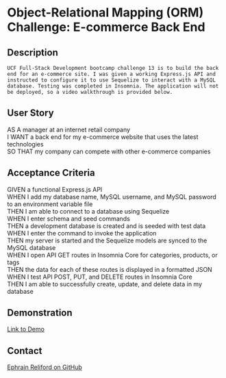 # Object-Relational Mapping (ORM) Challenge: E-commerce Back End

## Description

`UCF Full-Stack Development bootcamp challenge 13 is to build the back end for an e-commerce site. I was given a working Express.js API and instructed to configure it to use Sequelize to interact with a MySQL database. Testing was completed in Insomnia. The application will not be deployed, so a video walkthrough is provided below.`

## User Story

AS A manager at an internet retail company  
I WANT a back end for my e-commerce website that uses the latest technologies  
SO THAT my company can compete with other e-commerce companies 

## Acceptance Criteria

GIVEN a functional Express.js API  
WHEN I add my database name, MySQL username, and MySQL password to an environment variable file  
THEN I am able to connect to a database using Sequelize  
WHEN I enter schema and seed commands  
THEN a development database is created and is seeded with test data  
WHEN I enter the command to invoke the application  
THEN my server is started and the Sequelize models are synced to the MySQL database  
WHEN I open API GET routes in Insomnia Core for categories, products, or tags  
THEN the data for each of these routes is displayed in a formatted JSON  
WHEN I test API POST, PUT, and DELETE routes in Insomnia Core  
THEN I am able to successfully create, update, and delete data in my database  

## Demonstration

[Link to Demo](https://drive.google.com/file/d/1aCgByAFMAvfwQjOlDucNXypwXjMONY8F/view)


## Contact
[Ephrain Reliford on GitHub](http://github.com/SurosRegime)